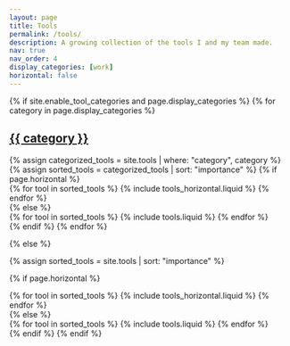 ```yaml
---
layout: page
title: Tools
permalink: /tools/
description: A growing collection of the tools I and my team made.
nav: true
nav_order: 4
display_categories: [work]
horizontal: false
---
```


<!-- pages/tools.md -->
<div class="tools">
{% if site.enable_tool_categories and page.display_categories %}
  <!-- Display categorized tools -->
  {% for category in page.display_categories %}
  <a id="{{ category }}" href=".#{{ category }}">
    <h2 class="category">{{ category }}</h2>
  </a>
  {% assign categorized_tools = site.tools | where: "category", category %}
  {% assign sorted_tools = categorized_tools | sort: "importance" %}
  <!-- Generate cards for each tool -->
  {% if page.horizontal %}
  <div class="container">
    <div class="row row-cols-1 row-cols-md-2">
    {% for tool in sorted_tools %}
      {% include tools_horizontal.liquid %}
    {% endfor %}
    </div>
  </div>
  {% else %}
  <div class="row row-cols-1 row-cols-md-3">
    {% for tool in sorted_tools %}
      {% include tools.liquid %}
    {% endfor %}
  </div>
  {% endif %}
  {% endfor %}

{% else %}

<!-- Display tools without categories -->

{% assign sorted_tools = site.tools | sort: "importance" %}

  <!-- Generate cards for each tool -->

{% if page.horizontal %}

  <div class="container">
    <div class="row row-cols-1 row-cols-md-2">
    {% for tool in sorted_tools %}
      {% include tools_horizontal.liquid %}
    {% endfor %}
    </div>
  </div>
  {% else %}
  <div class="row row-cols-1 row-cols-md-3">
    {% for tool in sorted_tools %}
      {% include tools.liquid %}
    {% endfor %}
  </div>
  {% endif %}
{% endif %}
</div>